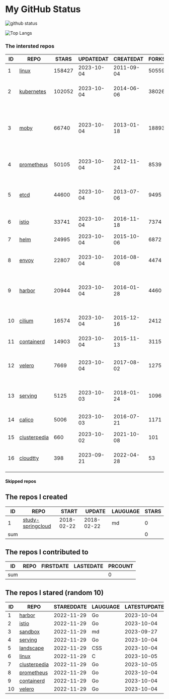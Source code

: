 # My GitHub Status

<img src="https://github-readme-stats-1.yihong0618.vercel.app/api?username=daoqingniu&show_icons=true&&&hide_title=true&count_private=true" alt="github status" />

![Top Langs](https://github-readme-stats-1.yihong0618.vercel.app/api/top-langs/?username=daoqingniu&layout=compact)

<!--START_SECTION:github_repos-->
### The intersted repos
| ID |                              REPO                               | STARS  | UPDATEDAT  | CREATEDAT  | FORKSCOUNT |                                              DESCRIPTIONS                                              |
|----|-----------------------------------------------------------------|--------|------------|------------|------------|--------------------------------------------------------------------------------------------------------|
|  1 | [linux](https://github.com/torvalds/linux)                      | 158427 | 2023-10-04 | 2011-09-04 |      50559 | Linux kernel source tree                                                                               |
|  2 | [kubernetes](https://github.com/kubernetes/kubernetes)          | 102052 | 2023-10-04 | 2014-06-06 |      38026 | Production-Grade Container Scheduling and Management                                                   |
|  3 | [moby](https://github.com/moby/moby)                            |  66740 | 2023-10-04 | 2013-01-18 |      18893 | Moby Project - a collaborative project for the container ecosystem to assemble container-based systems |
|  4 | [prometheus](https://github.com/prometheus/prometheus)          |  50105 | 2023-10-04 | 2012-11-24 |       8539 | The Prometheus monitoring system and time series database.                                             |
|  5 | [etcd](https://github.com/etcd-io/etcd)                         |  44600 | 2023-10-04 | 2013-07-06 |       9495 | Distributed reliable key-value store for the most critical data of a distributed system                |
|  6 | [istio](https://github.com/istio/istio)                         |  33741 | 2023-10-04 | 2016-11-18 |       7374 | Connect, secure, control, and observe services.                                                        |
|  7 | [helm](https://github.com/helm/helm)                            |  24995 | 2023-10-04 | 2015-10-06 |       6872 | The Kubernetes Package Manager                                                                         |
|  8 | [envoy](https://github.com/envoyproxy/envoy)                    |  22807 | 2023-10-04 | 2016-08-08 |       4474 | Cloud-native high-performance edge/middle/service proxy                                                |
|  9 | [harbor](https://github.com/goharbor/harbor)                    |  20944 | 2023-10-04 | 2016-01-28 |       4460 | An open source trusted cloud native registry project that stores, signs, and scans content.            |
| 10 | [cilium](https://github.com/cilium/cilium)                      |  16574 | 2023-10-04 | 2015-12-16 |       2412 | eBPF-based Networking, Security, and Observability                                                     |
| 11 | [containerd](https://github.com/containerd/containerd)          |  14903 | 2023-10-04 | 2015-11-13 |       3115 | An open and reliable container runtime                                                                 |
| 12 | [velero](https://github.com/vmware-tanzu/velero)                |   7669 | 2023-10-04 | 2017-08-02 |       1275 | Backup and migrate Kubernetes applications and their persistent volumes                                |
| 13 | [serving](https://github.com/knative/serving)                   |   5125 | 2023-10-03 | 2018-01-24 |       1096 | Kubernetes-based, scale-to-zero, request-driven compute                                                |
| 14 | [calico](https://github.com/projectcalico/calico)               |   5006 | 2023-10-03 | 2016-07-21 |       1171 | Cloud native networking and network security                                                           |
| 15 | [clusterpedia](https://github.com/clusterpedia-io/clusterpedia) |    660 | 2023-10-02 | 2021-10-08 |        101 | The Encyclopedia of Kubernetes clusters                                                                |
| 16 | [cloudtty](https://github.com/cloudtty/cloudtty)                |    398 | 2023-09-21 | 2022-04-28 |         53 | A Friendly Kubernetes CloudShell (Web Terminal) !                                                      |



#### Skipped repos
<!--END_SECTION:github_repos-->

<!--START_SECTION:my_github-->
## The repos I created
| ID  |                                 REPO                                 |   START    |   UPDATE   | LAUGUAGE | STARS |
|-----|----------------------------------------------------------------------|------------|------------|----------|-------|
|   1 | [study-springcloud](https://github.com/daoqingniu/study-springcloud) | 2018-02-22 | 2018-02-22 | md       |     0 |
| sum |                                                                      |            |            |          |     0 |

## The repos I contributed to
| ID  | REPO | FIRSTDATE | LASTEDATE | PRCOUNT |
|-----|------|-----------|-----------|---------|
| sum |      |           |           |       0 |

## The repos I stared (random 10)
| ID |                              REPO                               | STAREDDATE | LAUGUAGE | LATESTUPDATE |
|----|-----------------------------------------------------------------|------------|----------|--------------|
|  1 | [harbor](https://github.com/goharbor/harbor)                    | 2022-11-29 | Go       | 2023-10-04   |
|  2 | [istio](https://github.com/istio/istio)                         | 2022-11-29 | Go       | 2023-10-04   |
|  3 | [sandbox](https://github.com/cncf/sandbox)                      | 2022-11-29 | md       | 2023-09-27   |
|  4 | [serving](https://github.com/knative/serving)                   | 2022-11-29 | Go       | 2023-10-04   |
|  5 | [landscape](https://github.com/cncf/landscape)                  | 2022-11-29 | CSS      | 2023-10-04   |
|  6 | [linux](https://github.com/torvalds/linux)                      | 2022-11-29 | C        | 2023-10-05   |
|  7 | [clusterpedia](https://github.com/clusterpedia-io/clusterpedia) | 2022-11-29 | Go       | 2023-10-05   |
|  8 | [prometheus](https://github.com/prometheus/prometheus)          | 2022-11-29 | Go       | 2023-10-04   |
|  9 | [containerd](https://github.com/containerd/containerd)          | 2022-11-29 | Go       | 2023-10-04   |
| 10 | [velero](https://github.com/vmware-tanzu/velero)                | 2022-11-29 | Go       | 2023-10-04   |

<!--END_SECTION:my_github-->
